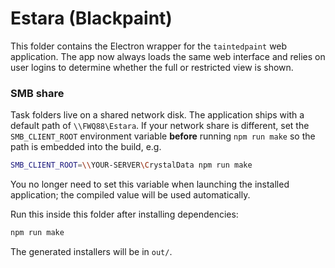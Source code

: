 # Estara (Blackpaint)

This folder contains the Electron wrapper for the `taintedpaint` web
application. The app now always loads the same web interface and relies on user
logins to determine whether the full or restricted view is shown.

### SMB share

Task folders live on a shared network disk. The application ships with a
default path of `\\FWQ88\Estara`. If your network share is different, set the
`SMB_CLIENT_ROOT` environment variable **before** running `npm run make` so the
path is embedded into the build, e.g.

```bash
SMB_CLIENT_ROOT=\\YOUR-SERVER\CrystalData npm run make
```

You no longer need to set this variable when launching the installed
application; the compiled value will be used automatically.

Run this inside this folder after installing dependencies:

```bash
npm run make
```

The generated installers will be in `out/`.
